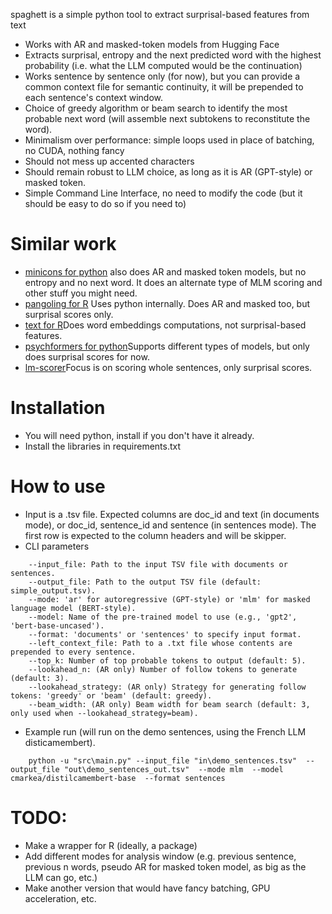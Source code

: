 spaghett is a simple python tool to extract surprisal-based features from text
* Works with AR and masked-token models from Hugging Face
* Extracts surprisal, entropy and the next predicted word with the highest probability (i.e. what the LLM computed would be the continuation)
* Works sentence by sentence only (for now), but you can provide a common context file for semantic continuity, it will be prepended to each sentence's context window.
* Choice of greedy algorithm or beam search to identify the most probable next word (will assemble next subtokens to reconstitute the word).
* Minimalism over performance: simple loops used in place of batching, no CUDA, nothing fancy
* Should not mess up accented characters
* Should remain robust to LLM choice, as long as it is AR (GPT-style) or masked token.
* Simple Command Line Interface, no need to modify the code (but it should be easy to do so if you need to)

# Similar work
* [minicons for python](https://github.com/kanishkamisra/minicons) also does AR and masked token models, but no entropy and no next word. It does an alternate type of MLM scoring and other stuff you might need.
* [pangoling for R](https://docs.ropensci.org/pangoling/) Uses python internally. Does AR and masked too, but surprisal scores only.
* [text for R](https://cran.r-project.org/web/packages/text/index.html)Does word embeddings computations, not surprisal-based features.
* [psychformers for python](https://github.com/jmichaelov/PsychFormers)Supports different types of models, but only does surprisal scores for now.
* [lm-scorer](https://github.com/simonepri/lm-scorer)Focus is on scoring whole sentences, only surprisal scores.
  
# Installation
* You will need python, install if you don't have it already.
* Install the libraries in requirements.txt

# How to use
* Input is a .tsv file. Expected columns are doc_id and text (in documents mode), or doc_id, sentence_id and sentence (in sentences mode). The first row is expected to the column headers and will be skipper.
* CLI parameters
```
    --input_file: Path to the input TSV file with documents or sentences.
    --output_file: Path to the output TSV file (default: simple_output.tsv).
    --mode: 'ar' for autoregressive (GPT-style) or 'mlm' for masked language model (BERT-style).
    --model: Name of the pre-trained model to use (e.g., 'gpt2', 'bert-base-uncased').
    --format: 'documents' or 'sentences' to specify input format.
    --left_context_file: Path to a .txt file whose contents are prepended to every sentence.
    --top_k: Number of top probable tokens to output (default: 5).
    --lookahead_n: (AR only) Number of follow tokens to generate (default: 3).
    --lookahead_strategy: (AR only) Strategy for generating follow tokens: 'greedy' or 'beam' (default: greedy).
    --beam_width: (AR only) Beam width for beam search (default: 3, only used when --lookahead_strategy=beam).
```

  * Example run (will run on the demo sentences, using the French LLM disticamembert).
```
    python -u "src\main.py" --input_file "in\demo_sentences.tsv"  --output_file "out\demo_sentences_out.tsv"  --mode mlm  --model cmarkea/distilcamembert-base  --format sentences
```

# TODO: 
* Make a wrapper for R (ideally, a package)
* Add different modes for analysis window (e.g. previous sentence, previous n words, pseudo AR for masked token model, as big as the LLM can go, etc.)
* Make another version that would have fancy batching, GPU acceleration, etc.
